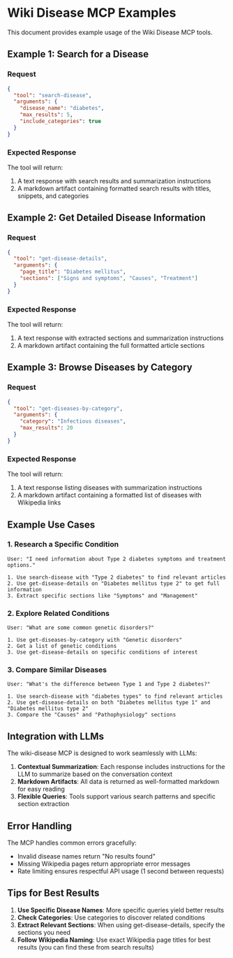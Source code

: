 # Wiki Disease MCP Examples

This document provides example usage of the Wiki Disease MCP tools.

## Example 1: Search for a Disease

### Request
```json
{
  "tool": "search-disease",
  "arguments": {
    "disease_name": "diabetes",
    "max_results": 5,
    "include_categories": true
  }
}
```

### Expected Response
The tool will return:
1. A text response with search results and summarization instructions
2. A markdown artifact containing formatted search results with titles, snippets, and categories

## Example 2: Get Detailed Disease Information

### Request
```json
{
  "tool": "get-disease-details",
  "arguments": {
    "page_title": "Diabetes mellitus",
    "sections": ["Signs and symptoms", "Causes", "Treatment"]
  }
}
```

### Expected Response
The tool will return:
1. A text response with extracted sections and summarization instructions
2. A markdown artifact containing the full formatted article sections

## Example 3: Browse Diseases by Category

### Request
```json
{
  "tool": "get-diseases-by-category",
  "arguments": {
    "category": "Infectious diseases",
    "max_results": 20
  }
}
```

### Expected Response
The tool will return:
1. A text response listing diseases with summarization instructions
2. A markdown artifact containing a formatted list of diseases with Wikipedia links

## Example Use Cases

### 1. Research a Specific Condition
```
User: "I need information about Type 2 diabetes symptoms and treatment options."

1. Use search-disease with "Type 2 diabetes" to find relevant articles
2. Use get-disease-details on "Diabetes mellitus type 2" to get full information
3. Extract specific sections like "Symptoms" and "Management"
```

### 2. Explore Related Conditions
```
User: "What are some common genetic disorders?"

1. Use get-diseases-by-category with "Genetic disorders"
2. Get a list of genetic conditions
3. Use get-disease-details on specific conditions of interest
```

### 3. Compare Similar Diseases
```
User: "What's the difference between Type 1 and Type 2 diabetes?"

1. Use search-disease with "diabetes types" to find relevant articles
2. Use get-disease-details on both "Diabetes mellitus type 1" and "Diabetes mellitus type 2"
3. Compare the "Causes" and "Pathophysiology" sections
```

## Integration with LLMs

The wiki-disease MCP is designed to work seamlessly with LLMs:

1. **Contextual Summarization**: Each response includes instructions for the LLM to summarize based on the conversation context
2. **Markdown Artifacts**: All data is returned as well-formatted markdown for easy reading
3. **Flexible Queries**: Tools support various search patterns and specific section extraction

## Error Handling

The MCP handles common errors gracefully:
- Invalid disease names return "No results found"
- Missing Wikipedia pages return appropriate error messages
- Rate limiting ensures respectful API usage (1 second between requests)

## Tips for Best Results

1. **Use Specific Disease Names**: More specific queries yield better results
2. **Check Categories**: Use categories to discover related conditions
3. **Extract Relevant Sections**: When using get-disease-details, specify the sections you need
4. **Follow Wikipedia Naming**: Use exact Wikipedia page titles for best results (you can find these from search results) 